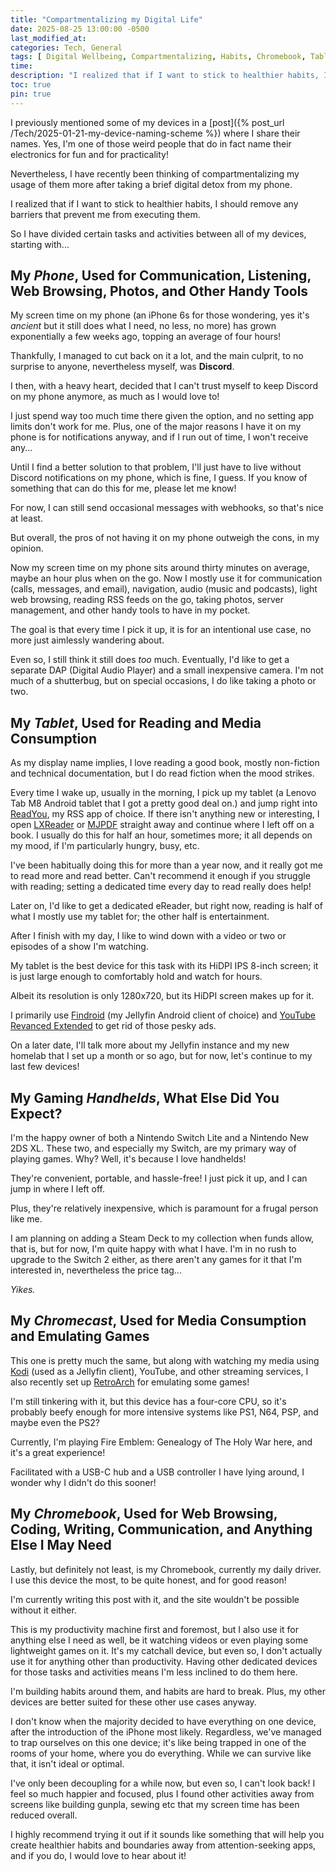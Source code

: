 ```yaml
---
title: "Compartmentalizing my Digital Life"
date: 2025-08-25 13:00:00 -0500
last_modified_at:
categories: Tech, General 
tags: [ Digital Wellbeing, Compartmentalizing, Habits, Chromebook, Tablet, iPhone, Nintendo Switch Lite, Nintedo New 2DS XL, Google TV with Chromecast ]
time: 
description: "I realized that if I want to stick to healthier habits, I should remove any barriers that prevent me from executing them. So I have divided certain tasks and activities between all of my devices, starting with..."
toc: true
pin: true
---
```


I previously mentioned some of my devices in a [post]({% post_url /Tech/2025-01-21-my-device-naming-scheme %}) where I share their names. Yes, I'm one of those weird people that do in fact name their electronics for fun and for practicality!

Nevertheless, I have recently been thinking of compartmentalizing my usage of them more after taking a brief digital detox from my phone.

I realized that if I want to stick to healthier habits, I should remove any barriers that prevent me from executing them.

So I have divided certain tasks and activities between all of my devices, starting with...

## My *Phone*, Used for Communication, Listening, Web Browsing, Photos, and Other Handy Tools

My screen time on my phone (an iPhone 6s for those wondering, yes it's *ancient* but it still does what I need, no less, no more) has grown exponentially a few weeks ago, topping an average of four hours!

Thankfully, I managed to cut back on it a lot, and the main culprit, to no surprise to anyone, nevertheless myself, was **Discord**.

I then, with a heavy heart, decided that I can't trust myself to keep Discord on my phone anymore, as much as I would love to!

I just spend way too much time there given the option, and no setting app limits don't work for me. Plus, one of the major reasons I have it on my phone is for notifications anyway, and if I run out of time, I won't receive any...

Until I find a better solution to that problem, I'll just have to live without Discord notifications on my phone, which is fine, I guess. If you know of something that can do this for me, please let me know!

For now, I can still send occasional messages with webhooks, so that's nice at least.

But overall, the pros of not having it on my phone outweigh the cons, in my opinion.

Now my screen time on my phone sits around thirty minutes on average, maybe an hour plus when on the go. Now I mostly use it for communication (calls, messages, and email), navigation, audio (music and podcasts), light web browsing, reading RSS feeds on the go, taking photos, server management, and other handy tools to have in my pocket.

The goal is that every time I pick it up, it is for an intentional use case, no more just aimlessly wandering about.

Even so, I still think it still does *too* much. Eventually, I'd like to get a separate DAP (Digital Audio Player) and a small inexpensive camera. I'm not much of a shutterbug, but on special occasions, I do like taking a photo or two.

## My *Tablet*, Used for Reading and Media Consumption

As my display name implies, I love reading a good book, mostly non-fiction and technical documentation, but I do read fiction when the mood strikes.

Every time I wake up, usually in the morning, I pick up my tablet (a Lenovo Tab M8 Android tablet that I got a pretty good deal on.) and jump right into [ReadYou](https://github.com/ReadYouApp/ReadYou), my RSS app of choice. If there isn't anything new or interesting, I open [LXReader](https://gitlab.com/coolreader-ng/lxreader) or [MJPDF](https://gitlab.com/mudlej_android/mj_pdf_reader) straight away and continue where I left off on a book. I usually do this for half an hour, sometimes more; it all depends on my mood, if I'm particularly hungry, busy, etc.

I've been habitually doing this for more than a year now, and it really got me to read more and read better. Can't recommend it enough if you struggle with reading; setting a dedicated time every day to read really does help!

Later on, I'd like to get a dedicated eReader, but right now, reading is half of what I mostly use my tablet for; the other half is entertainment.

After I finish with my day, I like to wind down with a video or two or episodes of a show I'm watching.

My tablet is the best device for this task with its HiDPI IPS 8-inch screen; it is just large enough to comfortably hold and watch for hours.

Albeit its resolution is only 1280x720, but its HiDPI screen makes up for it.

I primarily use [Findroid](https://github.com/jarnedemeulemeester/findroid) (my Jellyfin Android client of choice) and [YouTube Revanced Extended](https://github.com/NoName-exe/revanced-extended) to get rid of those pesky ads.

On a later date, I'll talk more about my Jellyfin instance and my new homelab that I set up a month or so ago, but for now, let's continue to my last few devices!

## My Gaming *Handhelds*, What Else Did You Expect?

I'm the happy owner of both a Nintendo Switch Lite and a Nintendo New 2DS XL. These two, and especially my Switch, are my primary way of playing games. Why? Well, it's because I love handhelds!

They're convenient, portable, and hassle-free! I just pick it up, and I can jump in where I left off.

Plus, they're relatively inexpensive, which is paramount for a frugal person like me.

I am planning on adding a Steam Deck to my collection when funds allow, that is, but for now, I'm quite happy with what I have. I'm in no rush to upgrade to the Switch 2 either, as there aren't any games for it that I'm interested in, nevertheless the price tag...

*Yikes.*

## My *Chromecast*, Used for Media Consumption and Emulating Games

This one is pretty much the same, but along with watching my media using [Kodi](https://kodi.tv/) (used as a Jellyfin client), YouTube, and other streaming services, I also recently set up [RetroArch](https://www.retroarch.com/) for emulating some games!

I'm still tinkering with it, but this device has a four-core CPU, so it's probably beefy enough for more intensive systems like PS1, N64, PSP, and maybe even the PS2?

Currently, I'm playing Fire Emblem: Genealogy of The Holy War here, and it's a great experience!

Facilitated with a USB-C hub and a USB controller I have lying around, I wonder why I didn't do this sooner!

## My *Chromebook*, Used for Web Browsing, Coding, Writing, Communication, and Anything Else I May Need

Lastly, but definitely not least, is my Chromebook, currently my daily driver. I use this device the most, to be quite honest, and for good reason!

I'm currently writing this post with it, and the site wouldn't be possible without it either.

This is my productivity machine first and foremost, but I also use it for anything else I need as well, be it watching videos or even playing some lightweight games on it. It's my catchall device, but even so, I don't actually use it for anything other than productivity. Having other dedicated devices for those tasks and activities means I'm less inclined to do them here.

I'm building habits around them, and habits are hard to break. Plus, my other devices are better suited for these other use cases anyway.

I don't know when the majority decided to have everything on one device, after the introduction of the iPhone most likely. Regardless, we've managed to trap ourselves on this one device; it's like being trapped in one of the rooms of your home, where you do everything. While we can survive like that, it isn't ideal or optimal.

I've only been decoupling for a while now, but even so, I can't look back! I feel so much happier and focused, plus I found other activities away from screens like building gunpla, sewing etc that my screen time has been reduced overall.

I highly recommend trying it out if it sounds like something that will help you create healthier habits and boundaries away from attention-seeking apps, and if you do, I would love to hear about it!
